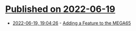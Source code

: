 # [Published on 2022-06-19](index.md)

* [2022-06-19, 19:04:26](https://news.ycombinator.com/item?id=31802327) - [Adding a Feature to the MEGA65](https://dansanderson.com/lab-notes/adding-a-feature-to-mega65/)
